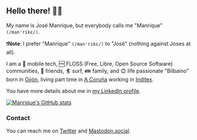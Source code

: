 ## Hello there! 🖖🤙

My name is José Manrique, but everybody calls me "Manrique" `(/man'rikɛ/)`. 

:heavy_exclamation_mark:**Note**: I prefer "Manrique" `(/man'rikɛ/)` to "José" (nothing against Joses at all).

I am a :iphone: mobile tech, :free: FLOSS (Free, Libre, Open Source Software) communities, :bowling: friends, :surfer: surf, :family: family, and :blush: life passionate "Bilbaíno" born in [Gijón](https://en.wikipedia.org/wiki/Gij%C3%B3n), living part time in [A Coruña](https://en.wikipedia.org/wiki/A_Coru%C3%B1a) working in [Inditex](https://inditex.com).

You have more details about me in [my LinkedIn profile](https://linkedin.com/in/jsmanrique).

[![Manrique's GitHub stats](https://github-readme-stats.vercel.app/api?username=jsmanrique)](https://github.com/anuraghazra/github-readme-stats)

### Contact
You can reach me on [Twitter](https::/twitter.com/jsmanrique) and [Mastodon.social](https://mastodon.social/@jsmanrique).
